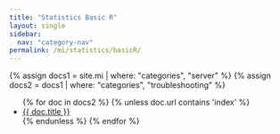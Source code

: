 ```yaml
---
title: "Statistics Basic R"
layout: single
sidebar:
  nav: "category-nav"
permalink: /mi/statistics/basicR/
---
```


{% assign docs1 = site.mi | where: "categories", "server" %}
{% assign docs2 = docs1 | where: "categories", "troubleshooting" %}

<ul>
  {% for doc in docs2 %}
    {% unless doc.url contains 'index' %}
      <li><a href="{{ doc.url }}">{{ doc.title }}</a></li>
    {% endunless %}
  {% endfor %}
</ul>
